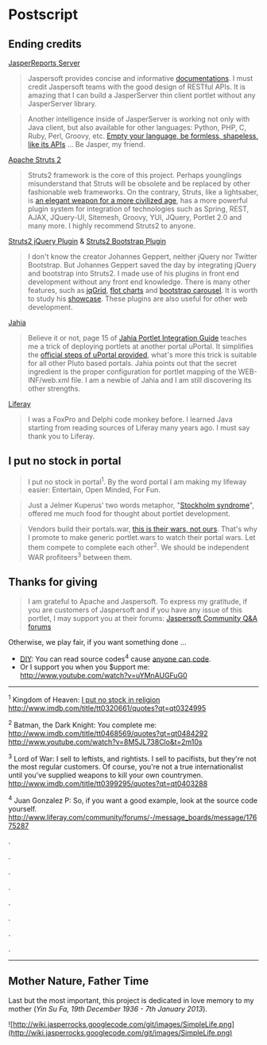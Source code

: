 # Postscript #
## Ending credits ##
[JasperReports Server](http://www.jaspersoft.com)

> Jaspersoft provides concise and informative [documentations](http://community.jaspersoft.com/documentation?version=6263). I must credit Jaspersoft teams with the good design of RESTful APIs. It is amazing that I can build a JasperServer thin client portlet without any JasperServer library.

> Another intelligence inside of JasperServer is working not only with Java client, but also available for other languages: Python, PHP, C, Ruby, Perl, Groovy, etc. [Empty your language, be formless, shapeless, like its APIs](https://www.youtube.com/watch?v=MT_nuwm252I) ... Be Jasper, my friend.


[Apache Struts 2](http://struts.apache.org)

> Struts2 framework is the core of this project. Perhaps younglings misunderstand that Struts will be obsolete and be replaced by other fashionable web frameworks. On the contrary, Struts, like a lightsaber, is [an elegant weapon for a more civilized age](https://www.youtube.com/watch?v=8tQqiFYI1cM), has a more powerful plugin system for integration of technologies such as Spring, REST, AJAX, JQuery-UI, Sitemesh, Groovy, YUI, JQuery, Portlet 2.0 and many more. I highly recommend Struts2 to anyone.

[Struts2 jQuery Plugin](http://code.google.com/p/struts2-jquery) & [Struts2 Bootstrap Plugin](http://code.google.com/p/struts2-bootstrap)

> I don't know the creator Johannes Geppert, neither jQuery nor Twitter Bootstrap. But Johannes Geppert saved the day by integrating jQuery and bootstrap into Struts2. I made use of his plugins in front end development without any front end knowledge. There is many other features, such as [jqGrid](http://struts.jgeppert.com/struts2-jquery-grid-showcase/index.action), [flot charts](http://code.google.com/p/struts2-jquery/wiki/ChartTag) and [bootstrap carousel](http://twitter.github.com/bootstrap/javascript.html#carousel). It is worth to study his [showcase](http://struts.jgeppert.com/struts2-jquery-showcase/index.action). These plugins are also useful for other web development.

[Jahia](http://www.jahia.com)

> Believe it or not, page 15 of [Jahia Portlet Integration Guide](http://www.jahia.com/files/live/sites/jahiacom/files/documentation/6.61/en/Jahia6.61_PortletGuide.pdf) teaches me a trick of deploying portlets at another portal uPortal. It simplifies the [official steps of uPortal provided](https://wiki.jasig.org/display/UPM40/Deploying+Portlets+to+uPortal), what's more this trick is suitable for all other Pluto based portals. Jahia points out that the secret ingredient is the proper configuration for portlet mapping of the WEB-INF/web.xml file. I am a newbie of Jahia and I am still discovering its other strengths.

[Liferay](http://www.liferay.com)

> I was a FoxPro and Delphi code monkey before. I learned Java starting from reading sources of Liferay many years ago. I must say thank you to Liferay.

## I put no stock in portal ##
> I put no stock in portal<sup>1</sup>. By the word portal I am making my lifeway easier: Entertain, Open Minded, For Fun.

> Just a Jelmer Kuperus' two words metaphor, "[Stockholm syndrome](http://www.liferay.com/community/forums/-/message_boards/message/16343193)", offered me much food for thought about portlet development.

> Vendors build their portals.war, [this is their wars, not ours](http://www.youtube.com/watch?v=tnV6wM-vd9s). That's why I promote to make generic portlet.wars to watch their portal wars. Let them compete to complete each other<sup>2</sup>. We should be independent WAR profiteers<sup>3</sup> between them.


## Thanks for giving ##
> I am grateful to Apache and Jaspersoft. To express my gratitude, if you are customers of Jaspersoft and if you have any issue of this portlet, I may support you at their forums: [Jaspersoft Community Q&A forums](http://community.jaspersoft.com/answers)

Otherwise, we play fair, if you want something done ...
  * [DIY](https://www.youtube.com/watch?v=lbDoZTs3NoY&t=1m5s): You can read source codes<sup>4</sup> cause [anyone can code](http://www.youtube.com/watch?v=thkDWSUzQDo).
  * Or I support you when you $upport me: http://www.youtube.com/watch?v=uYMnAUGFuG0

---

<sup>1</sup> Kingdom of Heaven: [I put no stock in religion](http://www.youtube.com/watch?v=SvJFoOEOYpE) http://www.imdb.com/title/tt0320661/quotes?qt=qt0324995

<sup>2</sup> Batman, the Dark Knight: You complete me: http://www.imdb.com/title/tt0468569/quotes?qt=qt0484292 http://www.youtube.com/watch?v=8M5JL738Clo&t=2m10s

<sup>3</sup> Lord of War: I sell to leftists, and rightists. I sell to pacifists, but they're not the most regular customers. Of course, you're not a true internationalist until you've supplied weapons to kill your own countrymen. http://www.imdb.com/title/tt0399295/quotes?qt=qt0403288

<sup>4</sup> Juan Gonzalez P: So, if you want a good example, look at the source code yourself. http://www.liferay.com/community/forums/-/message_boards/message/17675287

.

.

.

.

.

.

.

.


---

## Mother Nature, Father Time ##
Last but the most important,
this project is dedicated in love memory to my mother (_Yin Su Fa, 19th December 1936 - 7th January 2013_).

![http://wiki.jasperrocks.googlecode.com/git/images/SimpleLife.png](http://wiki.jasperrocks.googlecode.com/git/images/SimpleLife.png)